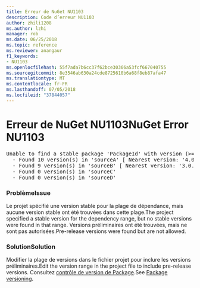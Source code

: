 ```yaml
---
title: Erreur de NuGet NU1103
description: Code d’erreur NU1103
author: zhili1208
ms.author: lzhi
manager: rob
ms.date: 06/25/2018
ms.topic: reference
ms.reviewer: anangaur
f1_keywords:
- NU1103
ms.openlocfilehash: 55f7ada7b6cc37f62bce30366a53fcf667040755
ms.sourcegitcommit: 8e3546ab630a24cde8725610b6a68f8eb87afa47
ms.translationtype: MT
ms.contentlocale: fr-FR
ms.lasthandoff: 07/05/2018
ms.locfileid: "37844057"
---
```

# <a name="nuget-error-nu1103"></a><span data-ttu-id="b36af-103">Erreur de NuGet NU1103</span><span class="sxs-lookup"><span data-stu-id="b36af-103">NuGet Error NU1103</span></span>

<pre>Unable to find a stable package 'PackageId' with version (>= 3.0.0)<br/>  - Found 10 version(s) in 'sourceA' [ Nearest version: '4.0.0-rc-2129' ]<br/>  - Found 9 version(s) in 'sourceB' [ Nearest version: '3.0.0-beta-00032' ]<br/>  - Found 0 version(s) in 'sourceC'<br/>  - Found 0 version(s) in 'sourceD'</pre>

### <a name="issue"></a><span data-ttu-id="b36af-104">Problème</span><span class="sxs-lookup"><span data-stu-id="b36af-104">Issue</span></span>
<span data-ttu-id="b36af-105">Le projet spécifié une version stable pour la plage de dépendance, mais aucune version stable ont été trouvées dans cette plage.</span><span class="sxs-lookup"><span data-stu-id="b36af-105">The project specified a stable version for the dependency range, but no stable versions were found in that range.</span></span> <span data-ttu-id="b36af-106">Versions préliminaires ont été trouvées, mais ne sont pas autorisées.</span><span class="sxs-lookup"><span data-stu-id="b36af-106">Pre-release versions were found but are not allowed.</span></span>

### <a name="solution"></a><span data-ttu-id="b36af-107">Solution</span><span class="sxs-lookup"><span data-stu-id="b36af-107">Solution</span></span>
<span data-ttu-id="b36af-108">Modifier la plage de versions dans le fichier projet pour inclure les versions préliminaires.</span><span class="sxs-lookup"><span data-stu-id="b36af-108">Edit the version range in the project file to include pre-release versions.</span></span> <span data-ttu-id="b36af-109">Consultez [contrôle de version de Package](../../reference/Package-Versioning.md).</span><span class="sxs-lookup"><span data-stu-id="b36af-109">See [Package versioning](../../reference/Package-Versioning.md).</span></span>